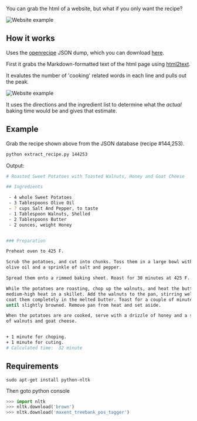 You can grab the html of a website, but what if you only want the recipe?

![Website example](https://i.imgur.com/fjr0M6H.jpg?1)

## How it works

Uses the [openrecipe](https://github.com/fictivekin/openrecipes) JSON dump, which you can download [here](http://openrecipes.s3.amazonaws.com/recipeitems-latest.json.gz).

First it grabs the Markdown-formatted text of the html page using [html2text](https://github.com/aaronsw/html2text). 

It evalutes the number of 'cooking' related words in each line and pulls out the peak.

![Website example](https://i.imgur.com/enu0SNA.jpg?1)

It uses the directions and the ingredient list to determine what the *actual* baking time would be and gives that estimate.

## Example

Grab the recipe shown above from the JSON database (recipe #144,253).

```bash
python extract_recipe.py 144253
```

Output:

```bash
# Roasted Sweet Potatoes with Toasted Walnuts, Honey and Goat Cheese

## Ingredients

 - 4 whole Sweet Potatoes
 - 3 Tablespoons Olive Oil
 - ? cups Salt And Pepper, to taste
 - 1 Tablespoon Walnuts, Shelled
 - 2 Tablespoons Butter
 - 2 ounces, weight Honey


### Preparation

Preheat oven to 425 F.

Scrub the potatoes, and cut into chunks. Toss them in a large bowl with the
olive oil and a sprinkle of salt and pepper.

Spread them onto a rimmed baking sheet. Roast for 30 minutes at 425 F.

While the potatoes are roasting, chop up the walnuts, and heat the butter over
medium-high heat in a skillet. Add the walnuts to the pan, stirring well to
coat them completely in the melted butter. Toast for a couple of minutes,
until slightly browned. Remove pan from heat and set aside.

When the potatoes are are cooked, serve with a drizzle of honey and a sprinkle
of walnuts and goat cheese.


+ 1 minute for choping.
+ 1 minute for cuting.
# Calculated time:  32 minute
```

## Requirements

```
sudo apt-get install python-nltk
```
Then goto python console
```python
>>> import nltk
>>> nltk.download('brown')
>>> nltk.download('maxent_treebank_pos_tagger')
```
